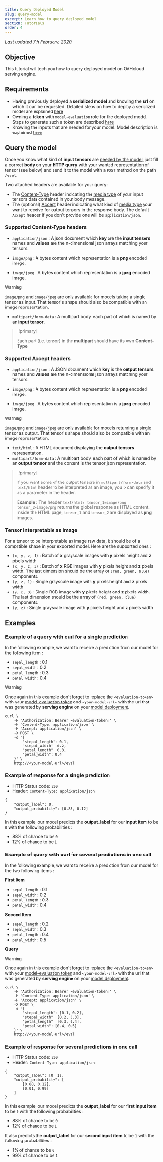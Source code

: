 ```yaml
---
title: Query Deployed Model
slug: query-model
excerpt: Learn how to query deployed model
section: Tutorials
order: 4
---
```

*Last updated 7th February, 2020.*

## Objective

This tutorial will tech you how to query deployed model
on OVHcloud serving engine.

## Requirements

-   Having previously deployed a **serialized model** and knowing the
    **url** on which it can be requested. Detailed steps on how to deploy a
    serialized model are explained [here](../deploy-serialized-models)
-   Owning a **token** with `model-evaluation` role for the deployed
    model. Steps to generate such a token are described
    [here](../tokens)
-   Knowing the inputs that are needed for your model. Model description
    is explained [here](../describe-model)

## Query the model

Once you know what kind of **input tensors** are [needed by the
model](../describe-model), just fill a correct **body** on your **HTTP
query** with your wanted representation of tensor (see below) and send
it to the model with a `POST` method on the path `/eval`.

Two attached headers are available for your query:

-   The
    [Content-Type](https://developer.mozilla.org/en-US/docs/Web/HTTP/Headers/Content-Type)
    header indicating the [media
    type](https://developer.mozilla.org/en-US/docs/Glossary/MIME_type)
    of your input tensors data contained in your body message.
-   The (optional)
    [Accept](https://developer.mozilla.org/en-US/docs/Web/HTTP/Headers/Accept)
    header indicating what kind of [media
    type](https://developer.mozilla.org/en-US/docs/Glossary/MIME_type)
    your want to receive for output tensors in the response body. The
    default `Accept` header if you don't provide one will be
    `application/json`.

### Supported Content-Type headers

-   `application/json` : A json document which **key** are the **input tensors** names and **values** are the n-dimensional json arrays matching your tensors.

-   `image/png` : A bytes content which representation is a **png** encoded
    image.

-   `image/jpeg` : A bytes content which representation is a **jpeg**
    encoded image.

> [!warning]
>
> `image/png` and `image/jpeg` are only available for models taking a
> single tensor as input. That tensor's shape should also be compatible
> with an image representation.

-   `multipart/form-data` : A multipart body, each part of which is named by
    an **input tensor**.

> [!primary]
>
> Each part (i.e. tensor) in the **multipart** should have its own
> **Content-Type**

### Supported Accept headers

-   `application/json` : A JSON document which **key** is the **output
    tensors** names and **values** are the n-dimensional json arrays
    matching your tensors.

-   `image/png` : A bytes content which representation is a **png** encoded
    image.

-   `image/jpeg` : A bytes content which representation is a **jpeg**
    encoded image.

> [!warning]
>
> `image/png` and `image/jpeg` are only available for models returning a
> single tensor as output. That tensor's shape should also be compatible
> with an image representation.

-   `text/html` : A HTML document displaying the **output tensors**
    representation.
-   `multipart/form-data` : A multipart body, each part of which is named by
    an **output tensor** and the content is the tensor json
    representation.

> [!primary]
>
> If you want some of the output tensors in `multipart/form-data` and `text/html` header to be interpreted as an image, you > can specify it as a parameter in the header.
>
> **Example** : The header
> `text/html; tensor_1=image/png; tensor_2=image/png` returns the global
> response as HTML content. Inside the HTML page, `tensor_1` and
> `tensor_2` are displayed as **png** images.

### Tensor interpretable as image

For a tensor to be interpretable as image raw data, it should be of a
compatible shape in your exported model. Here are the supported ones :

-   `(x, y, z, 1)` : Batch of **x** grayscale images with **y** pixels
    height and **z** pixels width
-   `(x, y, z, 3)` : Batch of **x** RGB images with **y** pixels height
    and **z** pixels width. The last dimension should be the array of
    `(red, green, blue)` components.
-   `(y, z, 1)` : Single grayscale image with **y** pixels height and
    **z** pixels width
-   `(y, z, 3)` : Single RGB image with **y** pixels height and **z**
    pixels width. The last dimension should be the array of
    `(red, green, blue)` components.
-   `(y, z)` : Single grayscale image with **y** pixels height and **z**
    pixels width

## Examples

### Example of a query with curl for a single prediction

In the following example, we want to receive a prediction from our model
for the following item :

-   `sepal_length` : 0.1
-   `sepal_width` : 0.2
-   `petal_length` : 0.3
-   `petal_width` : 0.4

> [!warning]
>
> Once again in this example don't forget to replace the
> `<evaluation-token>` with your [model-evaluation token](../tokens) and
> `<your-model-url>` with the url that was generated by **serving
> engine** on your [model deployment](../deploy-serialized-models).

``` {.bash}
curl \
    -H 'Authorization: Bearer <evaluation-token>' \
    -H 'Content-Type: application/json' \
    -H 'Accept: application/json' \
    -X POST \
    -d '{
        "stepal_length": 0.1,
        "stepal_width": 0.2,
        "petal_length": 0.3,
        "petal_width": 0.4
    }' \
    http://<your-model-url>/eval
```

### Example of response for a single prediction

-   HTTP Status code: `200`
-   Header: `Content-Type: application/json`

``` {.json}
{
    "output_label": 0,
    "output_probability": [0.88, 0.12]
}
```

In this example, our model predicts the **output\_label** for our
**input item** to be `0` with the following probabilities :

-   88% of chance to be `0`
-   12% of chance to be `1`

### Example of query with curl for several predictions in one call

In the following example, we want to receive a prediction from our model
for the two following items :

**First Item**

-   `sepal_length` : 0.1
-   `sepal_width` : 0.2
-   `petal_length` : 0.3
-   `petal_width` : 0.4

**Second Item**

-   `sepal_length` : 0.2
-   `sepal_width` : 0.3
-   `petal_length` : 0.4
-   `petal_width` : 0.5

**Query**

> [!warning]
>
> Once again in this example don't forget to replace the
> `<evaluation-token>` with your [model-evaluation token](../tokens) and
> `<your-model-url>` with the url that was generated by **serving
> engine** on your [model deployment](../deploy-serialized-models).

``` {.bash}
curl \
    -H 'Authorization: Bearer <evaluation-token>' \
    -H 'Content-Type: application/json' \
    -H 'Accept: application/json' \
    -X POST \
    -d '{
        "stepal_length": [0.1, 0.2],
        "stepal_width": [0.2, 0.3],
        "petal_length": [0.3, 0.4],
        "petal_width": [0.4, 0.5]
    }' \
    http://<your-model-url>/eval
```

### Example of response for several predictions in one call

-   HTTP Status code: `200`
-   Header: `Content-Type: application/json`

``` {.json}
{
    "output_label": [0, 1],
    "output_probability": [
        [0.88, 0.12],
        [0.01, 0.99]
    ]
}
```

In this example, our model predicts the **output\_label** for our
**first input item** to be `0` with the following probabilities :

-   88% of chance to be `0`
-   12% of chance to be `1`

It also predicts the **output\_label** for our **second input item** to
be `1` with the following probabilities :

-   1% of chance to be `0`
-   99% of chance to be `1`
